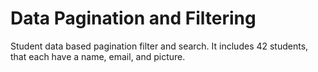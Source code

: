 # Data Pagination and Filtering

Student data based pagination filter and search. It includes 42 students, that each have a name, email, and picture.

